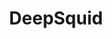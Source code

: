 ---
sdk: gradio
emoji: 🦑
colorFrom: gray
colorTo: pink
title: DeepSquid
short_description: Deepfake Detection RNN
---
